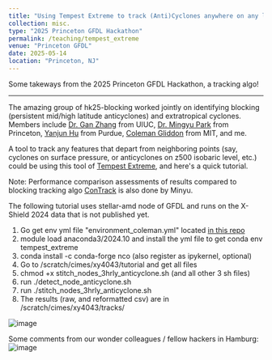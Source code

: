 ```yaml
---
title: "Using Tempest Extreme to track (Anti)Cyclones anywhere on any level surfaces!"
collection: misc.
type: "2025 Princeton GFDL Hackathon"
permalink: /teaching/tempest_extreme
venue: "Princeton GFDL"
date: 2025-05-14
location: "Princeton, NJ"
---
```


Some takeways from the 2025 Princeton GFDL Hackathon, a tracking algo!

---

The amazing group of hk25-blocking worked jointly on identifying blocking (persistent mid/high latitude anticyclones) and extratropical cyclones. 
Members include [Dr. Gan Zhang](https://climas.illinois.edu/directory/profile/gzhang13) from UIUC, [Dr. Mingyu Park](https://mingyupark.scholar.princeton.edu/) from Princeton, [Yanjun Hu](https://scholar.google.com/citations?user=YIl2UewAAAAJ&hl=zh-CN) from Purdue, [Coleman Gliddon](https://cjgliddon.github.io/) from MIT, and me.

A tool to track any features that depart from neighboring points (say, cyclones on surface pressure, or anticyclones on z500 isobaric level, etc.) could be using
this tool of [Tempest Extreme](), and here's a quick tutorial.

Note: Performance comparison assessments of results compared to blocking tracking algo [ConTrack]() is also done by Minyu.

The following tutorial uses stellar-amd node of GFDL and runs on the X-Shield 2024 data that is not published yet.

1. Go get env yml file "environment_coleman.yml" located [in this repo](https://github.com/cjgliddon/hackathon25_blocking/tree/main/tempest_extreme)
2. module load anaconda3/2024.10 and install the yml file to get conda env tempest_extreme
3. conda install -c conda-forge nco (also register as ipykernel, optional)
4. Go to /scratch/cimes/xy4043/tutorial and get all files
5. chmod +x stitch_nodes_3hrly_anticyclone.sh (and all other 3 sh files)
6. run  ./detect_node_anticyclone.sh 
7. run  ./stitch_nodes_3hrly_anticyclone.sh
8. The results (raw, and reformatted csv) are in /scratch/cimes/xy4043/tracks/

![image](https://github.com/user-attachments/assets/97be3fbd-cde0-43d9-9fca-e280d686d4f0)

Some comments from our wonder colleagues / fellow hackers in Hamburg:
![image](https://github.com/user-attachments/assets/33235014-dfbe-46ac-8c93-bf38cbdf58d0)


